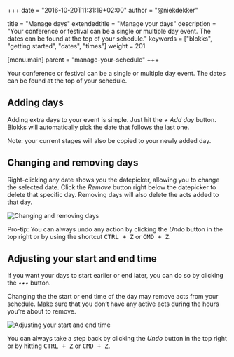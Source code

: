 +++
date            = "2016-10-20T11:31:19+02:00"
author          = "@niekdekker"

title           = "Manage days"
extendedtitle   = "Manage your days"
description     = "Your conference or festival can be a single or multiple day event. The dates can be found at the top of your schedule."
keywords        = ["blokks", "getting started", "dates", "times"]
weight          = 201

[menu.main]
parent          = "manage-your-schedule"
+++

Your conference or festival can be a single or multiple day event. The dates can be found at the top of your schedule.

## Adding days
Adding extra days to your event is simple. Just hit the *+ Add day* button. Blokks will automatically pick the date that follows the last one.

<span class='note'>Note: your current stages will also be copied to your newly added day.</span>

## Changing and removing days
Right-clicking any date shows you the datepicker, allowing you to change the selected date. Click the *Remove* button right below the datepicker to delete that specific day. Removing days will also delete the acts added to that day.

![Changing and removing days](images/manage-your-days-dates.gif)


<span class='note'>Pro-tip: You can always undo any action by clicking the *Undo* button in the top right or by using the shortcut <kbd>CTRL + Z</kbd> or <kbd>CMD + Z</kbd>.</span>

## Adjusting your start and end time
If you want your days to start earlier or end later, you can do so by clicking the *•••* button.

Changing the the start or end time of the day may remove acts from your schedule. Make sure that you don’t have any active acts during the hours you’re about to remove.

![Adjusting your start and end time](images/manage-your-days-changing-start-end-times.gif)

<span class='note'>You can always take a step back by clicking the *Undo* button in the top right or by hitting <kbd>CTRL + Z</kbd> or <kbd>CMD + Z</kbd>.</span>